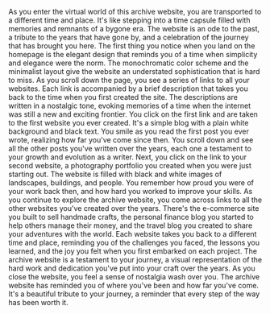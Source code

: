 As you enter the virtual world of this archive website, you are transported to a different time and place. It's like stepping into a time capsule filled with memories and remnants of a bygone era. The website is an ode to the past, a tribute to the years that have gone by, and a celebration of the journey that has brought you here. The first thing you notice when you land on the homepage is the elegant design that reminds you of a time when simplicity and elegance were the norm. The monochromatic color scheme and the minimalist layout give the website an understated sophistication that is hard to miss. As you scroll down the page, you see a series of links to all your websites. Each link is accompanied by a brief description that takes you back to the time when you first created the site. The descriptions are written in a nostalgic tone, evoking memories of a time when the internet was still a new and exciting frontier. You click on the first link and are taken to the first website you ever created. It's a simple blog with a plain white background and black text. You smile as you read the first post you ever wrote, realizing how far you've come since then. You scroll down and see all the other posts you've written over the years, each one a testament to your growth and evolution as a writer. Next, you click on the link to your second website, a photography portfolio you created when you were just starting out. The website is filled with black and white images of landscapes, buildings, and people. You remember how proud you were of your work back then, and how hard you worked to improve your skills. As you continue to explore the archive website, you come across links to all the other websites you've created over the years. There's the e-commerce site you built to sell handmade crafts, the personal finance blog you started to help others manage their money, and the travel blog you created to share your adventures with the world. Each website takes you back to a different time and place, reminding you of the challenges you faced, the lessons you learned, and the joy you felt when you first embarked on each project. The archive website is a testament to your journey, a visual representation of the hard work and dedication you've put into your craft over the years. As you close the website, you feel a sense of nostalgia wash over you. The archive website has reminded you of where you've been and how far you've come. It's a beautiful tribute to your journey, a reminder that every step of the way has been worth it.
